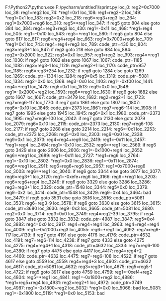 F:\Python27\python.exe F:/pycharm/untitled1/sprint.py
loc_0:        reg2=0x7000
loc_38:        reg1=reg2
loc_74:        *reg1=0x1
loc_108:        reg1=reg2+2
loc_149:        *reg1=0x1
loc_183:        reg3=0x2
loc_218:        reg6=reg3+reg3
loc_264:        reg1=0x7000+reg6
loc_310:        reg5=*reg1
loc_347:        if reg5 goto 804 else goto 384
loc_384:        reg4=reg3+reg3
loc_430:        reg1=-0x11
loc_468:        *reg1=reg4
loc_505:        reg1=-0x10
loc_543:        reg5=*reg1
loc_580:        if reg5 goto 804 else goto 617
loc_617:        reg6=reg4+reg4
loc_663:        reg1=0x7000+reg6
loc_709:        *reg1=0x1
loc_743:        reg4=reg4+reg3
loc_789:        code_ptr=430
loc_804:        reg3=reg3+1
loc_847:        if reg3 goto 218 else goto 884
loc_884:        reg2=-0x2000
loc_922:        reg3=0x0
loc_957:        reg1=reg2
loc_993:        reg4=*reg1
loc_1030:        if reg4 goto 1082 else goto 1067
loc_1067:        code_ptr=1185
loc_1082:        reg3=reg3-1
loc_1129:        reg2=reg2+1
loc_1170:        code_ptr=957
loc_1185:        reg6=reg3+254
loc_1232:        if reg6 goto 1284 else goto 1269
loc_1269:        code_ptr=1334
loc_1284:        reg9=0x5
loc_1319:        code_ptr=5081
loc_1334:        reg2=0x0
loc_1368:        reg3=0x0
loc_1403:        reg1=-0xf00
loc_1441:        reg4=*reg1
loc_1478:        reg5=0x1
loc_1513:        reg9=0x0
loc_1548:        reg1=-0x2000+reg2
loc_1593:        reg6=*reg1
loc_1630:        if reg6 goto 1682 else goto 1667
loc_1667:        code_ptr=3479
loc_1682:        reg2=reg2+1
loc_1723:        reg7=reg6-117
loc_1770:        if reg7 goto 1861 else goto 1807
loc_1807:        reg6=-0x10
loc_1846:        code_ptr=2373
loc_1861:        reg7=reg6-114
loc_1908:        if reg7 goto 1995 else goto 1945
loc_1945:        reg6=0x1
loc_1980:        code_ptr=2373
loc_1995:        reg7=reg6-100
loc_2042:        if reg7 goto 2130 else goto 2079
loc_2079:        reg6=0x10
loc_2115:        code_ptr=2373
loc_2130:        reg7=reg6-108
loc_2177:        if reg7 goto 2268 else goto 2214
loc_2214:        reg6=-0x1
loc_2253:        code_ptr=2373
loc_2268:        reg5=0x0
loc_2303:        reg6=0x0
loc_2338:        reg9=0x1
loc_2373:        reg4=reg4+reg6
loc_2419:        reg1=-0x11
loc_2457:        *reg1=reg4
loc_2494:        reg1=-0x10
loc_2532:        reg6=*reg1
loc_2569:        if reg6 goto 3429 else goto 2606
loc_2606:        reg1=-0x1000+reg4
loc_2652:        reg6=*reg1
loc_2689:        reg1=-0x11
loc_2727:        *reg1=reg6
loc_2764:        reg1=-0x10
loc_2802:        *reg1=0x0
loc_2836:        reg1=-0x11
loc_2874:        reg6=*reg1
loc_2911:        reg6=reg6+reg6
loc_2957:        reg1=0x7000+reg6
loc_3003:        reg6=*reg1
loc_3040:        if reg6 goto 3344 else goto 3077
loc_3077:        reg6=reg3+1
loc_3120:        reg1=-0xefe+reg6
loc_3166:        reg6=*reg1
loc_3203:        reg6=reg6+reg4
loc_3249:        if reg6 goto 3329 else goto 3286
loc_3286:        reg3=reg3+1
loc_3329:        code_ptr=1548
loc_3344:        reg5=0x0
loc_3379:        reg9=0x2
loc_3414:        code_ptr=1548
loc_3429:        reg9=0x4
loc_3464:        bad
loc_3479:        if reg5 goto 3531 else goto 3516
loc_3516:        code_ptr=5081
loc_3531:        reg6=reg3-9
loc_3578:        if reg6 goto 3630 else goto 3615
loc_3615:        code_ptr=3680
loc_3630:        reg9=0x3
loc_3665:        code_ptr=5081
loc_3680:        reg2=0x0
loc_3714:        reg3=0x0
loc_3749:        reg4=reg2-39
loc_3795:        if reg4 goto 3847 else goto 3832
loc_3832:        code_ptr=4987
loc_3847:        reg5=0x4
loc_3882:        reg4=0x0
loc_3917:        reg4=reg4+reg4
loc_3963:        reg4=reg4+reg4
loc_4009:        reg1=-0x2000+reg3
loc_4055:        reg6=*reg1
loc_4092:        reg7=reg6-117
loc_4139:        if reg7 goto 4191 else goto 4176
loc_4176:        code_ptr=4632
loc_4191:        reg7=reg6-114
loc_4238:        if reg7 goto 4333 else goto 4275
loc_4275:        reg4=reg4+1
loc_4318:        code_ptr=4632
loc_4333:        reg7=reg6-100
loc_4380:        if reg7 goto 4475 else goto 4417
loc_4417:        reg4=reg4+2
loc_4460:        code_ptr=4632
loc_4475:        reg7=reg6-108
loc_4522:        if reg7 goto 4617 else goto 4559
loc_4559:        reg4=reg4+3
loc_4602:        code_ptr=4632
loc_4617:        code_ptr=5081
loc_4632:        reg3=reg3+1
loc_4675:        reg5=reg5-1
loc_4722:        if reg5 goto 3917 else goto 4759
loc_4759:        reg1=-0xef4+reg2
loc_4804:        reg5=*reg1
loc_4841:        reg1=-0x1800+reg2
loc_4886:        *reg1=reg5+reg4
loc_4931:        reg2=reg2+1
loc_4972:        code_ptr=3749
loc_4987:        reg1=-0x1800+reg2
loc_5032:        *reg1=0x0
loc_5066:        bad
loc_5081:        reg1=-0x1800
loc_5119:        *reg1=0x0
loc_5153:        bad

